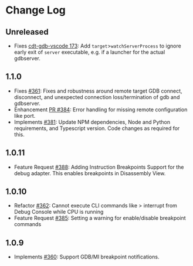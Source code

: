 # Change Log

## Unreleased

- Fixes [cdt-gdb-vscode 173](https://github.com/eclipse-cdt-cloud/cdt-gdb-vscode/issues/173): Add `target`>`watchServerProcess` to ignore early exit of `server` executable, e.g. if a launcher for the actual gdbserver.

## 1.1.0

- Fixes [#361](https://github.com/eclipse-cdt-cloud/cdt-gdb-adapter/issues/361): Fixes and robustness around remote target GDB connect, disconnect, and unexpected connection loss/termination of gdb and gdbserver.
- Enhancement [PR #384](https://github.com/eclipse-cdt-cloud/cdt-gdb-adapter/pull/384): Error handling for missing remote configuration like port.
- Implements [#381](https://github.com/eclipse-cdt-cloud/cdt-gdb-adapter/issues/381): Update NPM dependencies, Node and Python requirements, and Typescript version. Code changes as required for this.

## 1.0.11

- Feature Request [#388](https://github.com/eclipse-cdt-cloud/cdt-gdb-adapter/pull/388): Adding Instruction Breakpoints Support for the debug adapter. This enables breakpoints in Disassembly View.

## 1.0.10

- Refactor [#362](https://github.com/eclipse-cdt-cloud/cdt-gdb-adapter/issues/362): Cannot execute CLI commands like > interrupt from Debug Console while CPU is running
- Feature Request [#385](https://github.com/eclipse-cdt-cloud/cdt-gdb-adapter/pull/385): Setting a warning for enable/disable breakpoint commands

## 1.0.9

- Implements [#360](https://github.com/eclipse-cdt-cloud/cdt-gdb-adapter/issues/360): Support GDB/MI breakpoint notifications.
